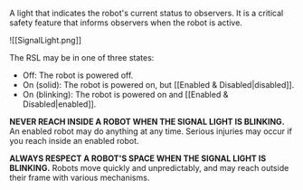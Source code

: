 A light that indicates the robot's current status to observers. It is a critical safety feature that informs observers when the robot is active.

![[SignalLight.png]]

The RSL may be in one of three states:

- Off: The robot is powered off.
- On (solid): The robot is powered on, but [[Enabled & Disabled|disabled]].
- On (blinking): The robot is powered on and [[Enabled & Disabled|enabled]].

**NEVER REACH INSIDE A ROBOT WHEN THE SIGNAL LIGHT IS BLINKING.** An enabled robot may do anything at any time. Serious injuries may occur if you reach inside an enabled robot.

**ALWAYS RESPECT A ROBOT'S SPACE WHEN THE SIGNAL LIGHT IS BLINKING.** Robots move quickly and unpredictably, and may reach outside their frame with various mechanisms.
